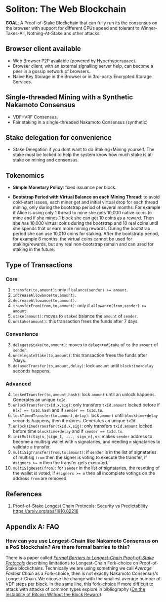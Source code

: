 # Soliton: The Web Blockchain

**GOAL**: A Proof-of-Stake Blockchain that can fully run its the consensus on the browser with support for different CPUs speed and tolerant to Winner-Takes-All, Nothing-At-Stake and other attacks.

## Browser client available

* Web Browser P2P available (powered by Hyperhyperspace).
* Browser client, with an external signalling server help, can become a peer in a gossip network of browsers.
* Naive Key Storage in the Browser or in 3rd-party Encrypted Storage Services.

## Single-threaded Mining with a Synthetic Nakamoto Consensus

- VDF+VRF Consensus.
- Fair staking in a single-threaded Nakamoto Consensus (synthetic)

## Stake delegation for convenience

- Stake Delegation if you dont want to do Staking+Mining yourself. The stake must be locked to help the system know how much stake is at-stake on mining and consensus.

## Tokenomics

* **Simple Monetary Policy**: fixed issuance per block.

* **Bootstrap Period with Virtual Balance on each Mining Thread**: to avoid cold-start issues, each miner get and initial virtual drop for each thread mining, only during the bootstrap period of several months. For example if Alice is using only 1 thread to mine she gets 10,000 native coins to mine and if she mines 1 block she can get 10 coins as a reward. Then she has 10,000 virtual coins during the bootstrap and 10 real coins until she spends that or earn more mining rewards. During the bootstrap period she can use 10,010 coins for staking. After the bootstratp period, for example 6 months, the virtual coins cannot be used for staking/rewards, but any real non-bootstrap remain and can used for staking in the future.

## Type of Transactions

### Core

1. `transfer(to,amount)`: only if `balance(sender) >= amount`.
1. `increaseAllowance(to,amount)`.
1. `decreaseAllowance(to,amount)`.
1. `transferFrom(from,to,amount)`: only if `allowance(from,sender) >= amount`.
1. `stake(amount)`: moves to `staked` balance the `amount` of `sender`.
1. `unstake(amount)`: this transaction frees the funds after 7 days.

### Convenience

3. `delegateStake(to,amount)`: moves to `delegatedStake` of `to` the `amount` of `sender`.
3. `undelegateStake(to,amount)`: this transaction frees the funds after 7days.
6. `delayedTransfer(to,amount,delay)`: lock `amount` until `blocktime+delay` seconds happens.

### Advanced

4. `lockedTransfer(to,amount,hash)`: lock `amount` until an unlock happens. Generates an unique `txId`.
5. `unlockTransfer(txId,x,sig)`: only transfers `txId.amount` locked before if `H(x) == txId.hash` and if `sender == txId.to`.
7. `lockTimedTransfer(to,amount,delay)`: lock `amount` until `blocktime+delay` seconds happens, then it expires. Generates an unique `txId`.
8. `unlockTimedTransfer(txId,x,sig)`: only transfers `txId.amount` locked before time `blocktime+delay` and if `sender == txId.to`.
9. `initMultiSig(n,[sign_1, ..., sign_n],m)`: makes `sender` address to become a multisig wallet with `n` signataries, and needing `m` signataries to validate a transfer.
10. `multiSigTransfer(from,to,amount)`: if `sender` is in the list of signataries of multisig `from` then the signer is voting to execute the transfer, if `#signers >= m` then the transfer gets executed.
11. `multiSigReset(from)`: for `sender` in the list of signataries, the resetting of the wallet is voted, if `#signers >= m` then all incomplete votings on the address `from` are removed.

## References

1. Proof-of-Stake Longest Chain Protocols: Security vs Predictability https://arxiv.org/abs/1910.02218

## Appendix A: FAQ

### How can you use Longest-Chain like Nakamoto Consensus on a PoS blockchain? Are there formal barries to this?

There is a paper called *[Formal Barriers to Longest-Chain Proof-of-Stake Protocols](https://arxiv.org/pdf/1809.06528.pdf)* describing limitations to Longest-Chain Fork-choice on Proof-of-Stake blockchains.
Technically we are using something we call *Average Fastest Chain* as a Fork-choice, then is not exactly Nakamoto Consensus's Longest-Chain. We choose the change with the smallest average number of VDF steps per block. In the same line, this fork-choice if more difficult to attack with attacks of common types explore in bibliography ([On the Instability of Bitcoin Without the Block Reward](https://www.cs.princeton.edu/~arvindn/publications/mining_CCS.pdf)).



